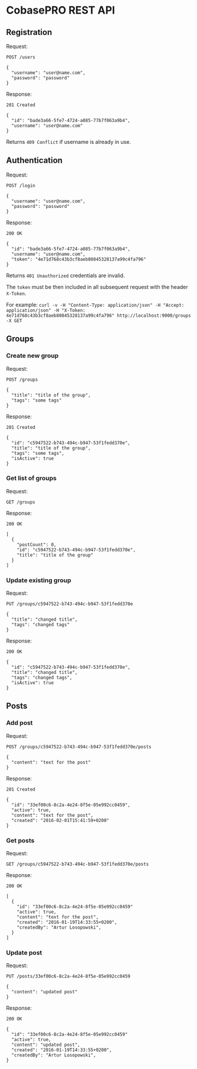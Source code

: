 # CobasePRO REST API

## Registration

Request:

    POST /users

    {
      "username": "user@name.com",
      "password": "password"
    }

Response:

    201 Created

    {
      "id": "bade3a66-5fe7-4724-a085-77b7f063a9b4",
      "username": "user@name.com"
    }

Returns `409 Conflict` if username is already in use.


## Authentication

Request:

    POST /login

    {
      "username": "user@name.com",
      "password": "password"
    }

Response:

    200 OK

    {
      "id": "bade3a66-5fe7-4724-a085-77b7f063a9b4",
      "username": "user@name.com",
      "token": "4e71d768c43b3cf8aeb80845328137a99c4fa796"
    }

Returns `401 Unauthorized` credentials are invalid.

The `token` must be then included in all subsequent request with the header `X-Token`.

For example: `curl -v -H "Content-Type: application/json" -H "Accept: application/json" -H "X-Token: 4e71d768c43b3cf8aeb80845328137a99c4fa796" http://localhost:9000/groups -X GET`


## Groups

### Create new group

Request:

    POST /groups

    {
      "title": "title of the group",
      "tags": "some tags"
    }

Response:

    201 Created

    {
      "id": "c5947522-b743-494c-b947-53f1fedd370e",
      "title": "title of the group",
      "tags": "some tags",
      "isActive": true
    }

### Get list of groups

Request:

    GET /groups

Response:

    200 OK

    [
      {
        "postCount": 0,
        "id": "c5947522-b743-494c-b947-53f1fedd370e",
        "title": "title of the group"
      }
    ]

### Update existing group

Request:

    PUT /groups/c5947522-b743-494c-b947-53f1fedd370e

    {
      "title": "changed title",
      "tags": "changed tags"
    }

Response:

    200 OK

    {
      "id": "c5947522-b743-494c-b947-53f1fedd370e",
      "title": "changed title",
      "tags": "changed tags",
      "isActive": true
    }

## Posts

### Add post

Request:

    POST /groups/c5947522-b743-494c-b947-53f1fedd370e/posts

    {
      "content": "text for the post"
    }

Response:

    201 Created

    {
      "id": "33ef00c6-8c2a-4e24-8f5e-05e992cc0459",
      "active": true,
      "content": "text for the post",
      "created": "2016-02-01T15:41:59+0200"
    }

### Get posts

Request:

    GET /groups/c5947522-b743-494c-b947-53f1fedd370e/posts

Response:

    200 OK

    [
      {
        "id": "33ef00c6-8c2a-4e24-8f5e-05e992cc0459"
        "active": true,
        "content": "text for the post",
        "created": "2016-01-19T14:33:55+0200",
        "createdBy": "Artur Losopowski",
      }
    ]


### Update post

Request:

    PUT /posts/33ef00c6-8c2a-4e24-8f5e-05e992cc0459

    {
      "content": "updated post"
    }

Response:

    200 OK

    {
      "id": "33ef00c6-8c2a-4e24-8f5e-05e992cc0459"
      "active": true,
      "content": "updated post",
      "created": "2016-01-19T14:33:55+0200",
      "createdBy": "Artur Losopowski",
    }
